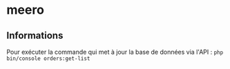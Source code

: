 # meero 
 
## Informations 


Pour exécuter la commande qui met à jour la base de données via l'API :
`php  bin/console orders:get-list`
